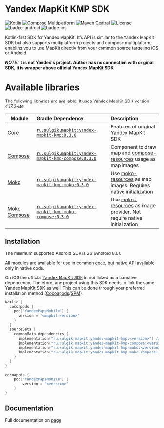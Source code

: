 # Yandex MapKit KMP SDK

[![Kotlin](https://img.shields.io/badge/kotlin-2.2.0-blue.svg?logo=kotlin)](http://kotlinlang.org)
[![Compose Multiplatform](https://img.shields.io/badge/Compose%20Multiplatform-v1.8.2-blue)](https://github.com/JetBrains/compose-multiplatform)
[![Maven Central](https://img.shields.io/maven-central/v/ru.sulgik.mapkit/yandex-mapkit-kmp?color=blue)](https://search.maven.org/artifact/ru.sulgik.mapkit/yandex-mapkit-kmp)
[![License](https://img.shields.io/badge/License-Apache/2.0-blue.svg)](https://github.com/SuLG-ik/yandex-mapkit-kmp/blob/main/LICENSE)
![badge-android](http://img.shields.io/badge/platform-android-6EDB8D.svg?style=flat&color=blue)
![badge-ios](http://img.shields.io/badge/platform-ios-CDCDCD.svg?style=flat&color=blue)

Kotlin-first SDK for Yandex MapKit. It's API is similar to the Yandex MapKit SDK but also supports
multiplatform projects and compose multiplaform, enabling you to use MapKit directly from your
common source targeting iOS or Android.

**_NOTE:_ It is not Yandex's project. Author has no connection with original SDK, it is wrapper
above official Yandex MapKit SDK**

# Available libraries

The following libraries are available. It
uses [Yandex MapKit SDK](https://yandex.ru/dev/mapkit/doc/ru/) version *4.17.0-lite*

| Module	                                        | Gradle Dependency                                                                                                                            | Description                                                                                                                                              |
|------------------------------------------------|:---------------------------------------------------------------------------------------------------------------------------------------------|:---------------------------------------------------------------------------------------------------------------------------------------------------------|
| [Core](yandex-mapkit-kmp)                      | [`ru.sulgik.mapkit:yandex-mapkit-kmp:0.3.0`](https://search.maven.org/artifact/ru.sulgik.mapkit/yandex-mapkit-kmp)                           | Features of original Yandex MapKit SDK                                                                                                                   |
| [Compose](yandex-mapkit-kmp-compose)           | [`ru.sulgik.mapkit:yandex-mapkit-kmp-compose:0.3.0`](https://search.maven.org/artifact/ru.sulgik.mapkit/yandex-mapkit-kmp-compose)           | Component to draw map and [compose-resources](https://www.jetbrains.com/help/kotlin-multiplatform-dev/compose-images-resources.html) usage as map images |
| [Moko](yandex-mapkit-kmp-moko)                 | [`ru.sulgik.mapkit:yandex-mapkit-kmp-moko:0.3.0`](https://search.maven.org/artifact/ru.sulgik.mapkit/yandex-mapkit-kmp-moko)                 | Use [moko-resources](https://github.com/icerockdev/moko-resources) as map images. Requires native initialization                                         |
| [Moko Compose](yandex-mapkit-kmp-moko-compose) | [`ru.sulgik.mapkit:yandex-mapkit-kmp-moko-compose:0.3.0`](https://search.maven.org/artifact/ru.sulgik.mapkit/yandex-mapkit-kmp-moko-compose) | Use [moko-resources](https://github.com/icerockdev/moko-resources) as image provider. Not require native initialization                                  |

## Installation

The minimum supported Android SDK is 26 (Android 8.0).

All modules are available for use in common code, but native API available only in native code.

On iOS the
official [Yandex MapKit SDK](https://yandex.ru/dev/mapkit/doc/ru/ios/generated/getting_started) in
not linked as a transtive dependency. Therefore, any project using this SDK needs to link the same
Yandex MapKit SDK as well. This can be done through your preferred installation
method ([Cocoapods](https://kotlinlang.org/docs/native-cocoapods.html)/[SPM](https://kotlinlang.org/docs/native-spm.html#project-configuration-options)).

```kotlin
kotlin {
  cocoapods {
    pod("YandexMapsMobile") {
      version = "<mapkit-version>"
    }
  }
  sourceSets {
    commonMain.dependencies {
      implementation("ru.sulgik.mapkit:yandex-mapkit-kmp:<version>") // main module
      implementation("ru.sulgik.mapkit:yandex-mapkit-kmp-compose:<version>") // optional compose support
      implementation("ru.sulgik.mapkit:yandex-mapkit-kmp-moko:<version>") // optional: moko support
      implementation("ru.sulgik.mapkit:yandex-mapkit-kmp-moko-compose:<version>") // optional: moko compose resources support
    }
  }
}
```

```kotlin
cocoapods {
    pod("YandexMapsMobile") {
        version = "<version>"
    }
}
```

## Documentation

Full documentation on [page](https://sulg-ik.github.io/yandex-mapkit-kmp/)
